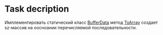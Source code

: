 # Task decription

Имплементировать статический класс [BufferData](https://gitlab.com/autocode-tasks/buffer-array/-/blob/master/BufferArray/BufferData.cs#L12) метод [ToArray](https://gitlab.com/autocode-tasks/buffer-array/-/blob/master/BufferArray/BufferData.cs#L20) создает sz-массив на оосноании перечисляемой последовательности.
